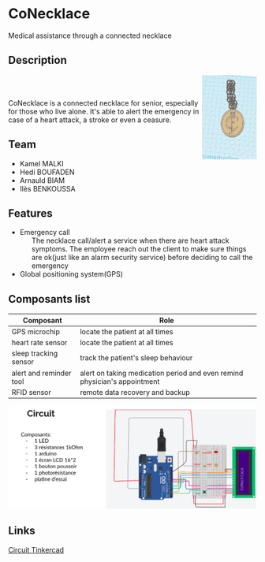 # CoNecklace
Medical assistance through a connected necklace


## Description
<img src="images/coNecklace.png" height=22%  width=22%  alt="<3?" ALIGN="right">
<br><br>

CoNecklace is a connected necklace for senior, especially for those who live alone.
It's able to alert the emergency in case of a heart attack, a stroke or even a ceasure.


## Team
<ul>
  <li>Kamel MALKI</li>
  <li>Hedi BOUFADEN</li>
  <li>Arnauld BIAM</li>
  <li>Ilès BENKOUSSA</li>
</ul>


## Features
<ul>
  <li>Emergency call 
    <ul>The necklace call/alert a service when there are heart attack symptoms. The employee reach out the client to make sure things are ok(just like an alarm security service) before deciding to call the emergency</ul>
  </li>
  <li>Global positioning system(GPS)
    <ul></ul>
  </li>
</ul>


## Composants list
| Composant | Role |
| --- | ---------------|
| GPS microchip | locate the patient at all times |
| heart rate sensor| locate the patient at all times |
| sleep tracking sensor | track the patient's sleep behaviour |
| alert and reminder tool | alert on taking medication period and even remind physician's appointment |
| RFID sensor | remote data recovery and backup |

![materials](images/git.png)


## Links
[Circuit Tinkercad](https://www.tinkercad.com/things/csltpiHFjnu-amazing-snaget-vihelmo/editel?tenant=circuits)
